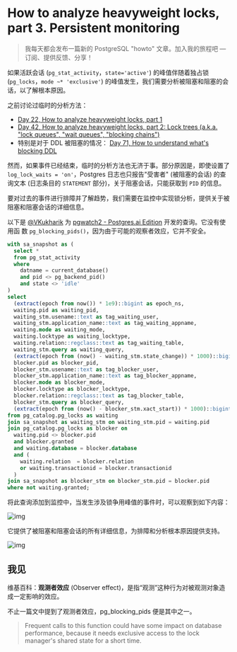 # How to analyze heavyweight locks, part 3. Persistent monitoring

>我每天都会发布一篇新的 PostgreSQL "howto" 文章。加入我的旅程吧 — 订阅、提供反馈、分享！

如果活跃会话 (`pg_stat_activity`，`state='active'`) 的峰值伴随着独占锁 (`pg_locks`，`mode ~* 'exclusive'`) 的峰值发生，我们需要分析被阻塞和阻塞的会话，以了解根本原因。

之前讨论过临时的分析方法：

- [Day 22, How to analyze heavyweight locks, part 1](https://xiongcccc.github.io/postgres-howtos/#/./docs/22)
- [Day 42, How to analyze heavyweight locks, part 2: Lock trees (a.k.a. "lock queues", "wait queues", "blocking chains")](https://xiongcccc.github.io/postgres-howtos/#/./docs/42)
- 特别是对于 DDL 被阻塞的情况： [Day 71, How to understand what's blocking DDL](https://xiongcccc.github.io/postgres-howtos/#/./docs/71)

然而，如果事件已经结束，临时的分析方法也无济于事。部分原因是，即使设置了 `log_lock_waits = 'on'`，Postgres 日志也只报告"受害者" (被阻塞的会话) 的查询文本 (日志条目的 `STATEMENT` 部分)，关于阻塞会话，只能获取到 `PID` 的信息。

要对过去的事件进行排障并了解趋势，我们需要在监控中实现锁分析，提供关于被阻塞和阻塞会话的详细信息。

以下是  [@VKukharik](https://twitter.com/VKukharik) 为 [pgwatch2 - Postgres.ai Edition](https://hub.docker.com/r/postgresai/pgwatch2) 开发的查询。它没有使用函 数 `pg_blocking_pids()`，因为由于可能的观察者效应，它并不安全。

```sql
with sa_snapshot as (
  select *
  from pg_stat_activity
  where
    datname = current_database()
    and pid <> pg_backend_pid()
    and state <> 'idle'
)
select
  (extract(epoch from now()) * 1e9)::bigint as epoch_ns,
  waiting.pid as waiting_pid,
  waiting_stm.usename::text as tag_waiting_user,
  waiting_stm.application_name::text as tag_waiting_appname,
  waiting.mode as waiting_mode,
  waiting.locktype as waiting_locktype,
  waiting.relation::regclass::text as tag_waiting_table,
  waiting_stm.query as waiting_query,
  (extract(epoch from (now() - waiting_stm.state_change)) * 1000)::bigint as waiting_ms,
  blocker.pid as blocker_pid,
  blocker_stm.usename::text as tag_blocker_user,
  blocker_stm.application_name::text as tag_blocker_appname,
  blocker.mode as blocker_mode,
  blocker.locktype as blocker_locktype,
  blocker.relation::regclass::text as tag_blocker_table,
  blocker_stm.query as blocker_query,
  (extract(epoch from (now() - blocker_stm.xact_start)) * 1000)::bigint as blocker_tx_ms
from pg_catalog.pg_locks as waiting
join sa_snapshot as waiting_stm on waiting_stm.pid = waiting.pid
join pg_catalog.pg_locks as blocker on
  waiting.pid <> blocker.pid
  and blocker.granted
  and waiting.database = blocker.database
  and (
    waiting.relation  = blocker.relation
    or waiting.transactionid = blocker.transactionid
  )
join sa_snapshot as blocker_stm on blocker_stm.pid = blocker.pid
where not waiting.granted;
```

将此查询添加到监控中，当发生涉及锁争用峰值的事件时，可以观察到如下内容：

![img](https://gitlab.com/postgres-ai/postgresql-consulting/postgres-howtos/-/raw/main/files/0073_01.jpg)

它提供了被阻塞和阻塞会话的所有详细信息，为排障和分析根本原因提供支持。

![img](https://gitlab.com/postgres-ai/postgresql-consulting/postgres-howtos/-/raw/main/files/0073_02.jpg)

## 我见

维基百科：**观测者效应** (Observer effect)，是指“观测”这种行为对被观测对象造成一定影响的效应。

不止一篇文中提到了观测者效应，pg_blocking_pids 便是其中之一。

>Frequent calls to this function could have some impact on database performance, because it needs exclusive access to the lock manager's shared state for a short time.